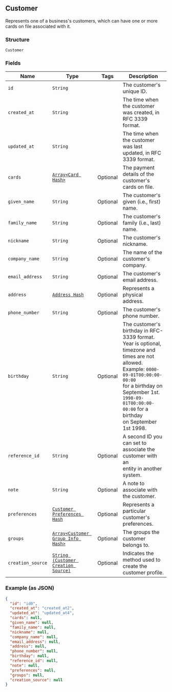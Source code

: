 ## Customer

Represents one of a business's customers, which can have one or more
cards on file associated with it.

### Structure

`Customer`

### Fields

| Name | Type | Tags | Description |
|  --- | --- | --- | --- |
| `id` | `String` |  | The customer's unique ID. |
| `created_at` | `String` |  | The time when the customer was created, in RFC 3339 format. |
| `updated_at` | `String` |  | The time when the customer was last updated, in RFC 3339 format. |
| `cards` | [`Array<Card Hash>`](/doc/models/card.md) | Optional | The payment details of the customer's cards on file. |
| `given_name` | `String` | Optional | The customer's given (i.e., first) name. |
| `family_name` | `String` | Optional | The customer's family (i.e., last) name. |
| `nickname` | `String` | Optional | The customer's nickname. |
| `company_name` | `String` | Optional | The name of the customer's company. |
| `email_address` | `String` | Optional | The customer's email address. |
| `address` | [`Address Hash`](/doc/models/address.md) | Optional | Represents a physical address. |
| `phone_number` | `String` | Optional | The customer's phone number. |
| `birthday` | `String` | Optional | The customer's birthday in RFC-3339 format. Year is optional,<br>timezone and times are not allowed. Example: `0000-09-01T00:00:00-00:00`<br>for a birthday on September 1st. `1998-09-01T00:00:00-00:00` for a birthday<br>on September 1st 1998. |
| `reference_id` | `String` | Optional | A second ID you can set to associate the customer with an<br>entity in another system. |
| `note` | `String` | Optional | A note to associate with the customer. |
| `preferences` | [`Customer Preferences Hash`](/doc/models/customer-preferences.md) | Optional | Represents a particular customer's preferences. |
| `groups` | [`Array<Customer Group Info Hash>`](/doc/models/customer-group-info.md) | Optional | The groups the customer belongs to. |
| `creation_source` | [`String (Customer Creation Source)`](/doc/models/customer-creation-source.md) | Optional | Indicates the method used to create the customer profile. |

### Example (as JSON)

```json
{
  "id": "id0",
  "created_at": "created_at2",
  "updated_at": "updated_at4",
  "cards": null,
  "given_name": null,
  "family_name": null,
  "nickname": null,
  "company_name": null,
  "email_address": null,
  "address": null,
  "phone_number": null,
  "birthday": null,
  "reference_id": null,
  "note": null,
  "preferences": null,
  "groups": null,
  "creation_source": null
}
```

